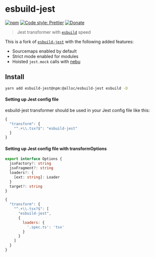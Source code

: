 # esbuild-jest

[![npm](https://img.shields.io/npm/v/@alloc/esbuild-jest.svg)](https://www.npmjs.com/package/@alloc/esbuild-jest)
[![Code style: Prettier](https://img.shields.io/badge/code_style-prettier-ff69b4.svg)](https://github.com/prettier/prettier)
[![Donate](https://img.shields.io/badge/Donate-PayPal-green.svg)](https://paypal.me/alecdotbiz)

> Jest transformer with [`esbuild`](https://github.com/evanw/esbuild/) speed

This is a fork of [`esbuild-jest`](https://github.com/aelbore/esbuild-jest) with the following added features:

- Sourcemaps enabled by default
- Strict mode enabled for modules
- Hoisted `jest.mock` calls with [nebu](https://github.com/alloc/nebu)

## Install

```bash
yarn add esbuild-jest@npm:@alloc/esbuild-jest esbuild -D
```

#### Setting up Jest config file

esbuild-jest transformer should be used in your Jest config file like this:

```js
{
  "transform": {
    "^.+\\.tsx?$": "esbuild-jest"
  }
}
```

#### Setting up Jest config file with transformOptions

```typescript
export interface Options {
  jsxFactory?: string
  jsxFragment?: string
  loaders?: {
    [ext: string]: Loader
  }
  target?: string
}
```

```js
{
  "transform": {
    "^.+\\.tsx?$": [
      "esbuild-jest",
      {
        loaders: {
          '.spec.ts': 'tsx'
        }
      }
    ]
  }
}
```

